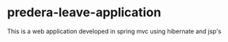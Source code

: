 # predera-leave-application
This is a web application developed in spring mvc using hibernate and jsp's
